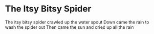 # The Itsy Bitsy Spider
The itsy bitsy spider crawled up the water spout
Down came the rain to wash the spider out
Then came the sun and dried up all the rain
